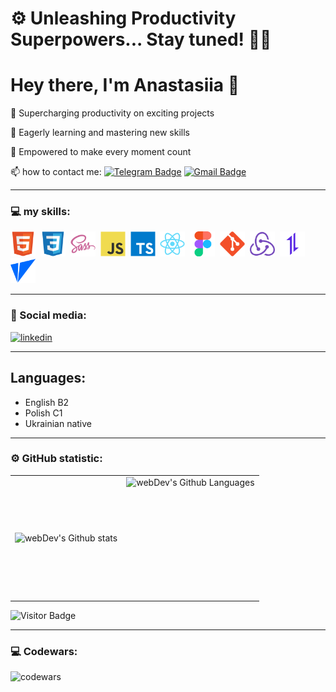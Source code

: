 # ⚙️ Unleashing Productivity Superpowers... Stay tuned! 👩‍🎨

# Hey there, I'm Anastasiia 👋

🚀 Supercharging productivity on exciting projects

🌱 Eagerly learning and mastering new skills

💪 Empowered to make every moment count

📫 how to contact me: [![Telegram Badge](https://img.shields.io/badge/-Anastasiiadedela-blue?style=flat&logo=Telegram&logoColor=white)](https://t.me/ddl_asya) [![Gmail Badge](https://img.shields.io/badge/-Gmail-red?style=flat&logo=Gmail&logoColor=white)](mailto:popovaolga719@gmail.com@gmail.com)

---

### 💻 my skills:

<div>
  <img src="https://github.com/devicons/devicon/blob/master/icons/html5/html5-original.svg" title="html5" alt="html5" width="40" height="40"/>&nbsp
  <img src="https://github.com/devicons/devicon/blob/master/icons/css3/css3-original.svg" title="css" alt="css" width="40" height="40"/>&nbsp
  <img src="https://github.com/devicons/devicon/blob/master/icons/sass/sass-original.svg" title="sass/scss" alt="sass/scss" width="40" height="40"/>&nbsp;
  <img src="https://github.com/devicons/devicon/blob/master/icons/javascript/javascript-original.svg" title="javascript" alt="javascript" width="40" height="40"/>&nbsp
  <img src="https://github.com/devicons/devicon/blob/master/icons/typescript/typescript-original.svg" title="typescript" alt="typescript" width="40" height="40"/>&nbsp
  <img src="https://github.com/devicons/devicon/blob/master/icons/react/react-original.svg" title="reactjs" alt="reactjs" width="40" height="40"/>&nbsp
  <img src="https://github.com/devicons/devicon/blob/master/icons/figma/figma-original.svg" title="figma" alt="figma" width="40" height="40"/>&nbsp;
  <img src="https://github.com/devicons/devicon/blob/master/icons/git/git-original.svg" title="git" alt="git" width="40" height="40"/>&nbsp
  <img src="https://github.com/devicons/devicon/blob/master/icons/redux/redux-original.svg" title="redux" alt="redux" width="40" height="40"/>&nbsp;
  <img src="https://github.com/devicons/devicon/blob/master/icons/axios/axios-plain.svg" title="redux" alt="redux" width="40" height="40"/>&nbsp;
  <img src="https://github.com/devicons/devicon/blob/master/icons/vite/vite-original.svg" title="redux" alt="redux" width="40" height="40"/>&nbsp;
  <!-- <img src="https://github.com/devicons/devicon/blob/master/icons/nodejs/nodejs-original.svg" title="nodejs" alt="nodejs" width="40" height="40"/>&nbsp
  <img src="https://github.com/devicons/devicon/blob/master/icons/mongodb/mongodb-original.svg" title="mongodb" alt="mongodb" width="40" height="40"/>&nbsp; -->
</div>

---

### 🤝 Social media:

  <div id="badges">
    <a href="https://www.linkedin.com/in/anastasiia-dedela/" target="_blank">
      <img src="https://cdn-icons-png.flaticon.com/512/2504/2504799.png" width="40" height="40" alt="linkedin" />
    </a>
  </div>

---

## Languages:

- English B2
- Polish C1
- Ukrainian native

---

### ⚙️ GitHub statistic:

<table>
  <tr>
    <td>
      <img align="left" src="http://github-readme-streak-stats.herokuapp.com?user=AnastasiiaDedela&theme=dark&background=000000" alt="webDev's Github stats" />
    </td>
    <td>
      <img height="195px" align="right" alt="webDev's Github Languages" src="https://github-readme-stats-sigma-five.vercel.app/api/top-langs/?username=AnastasiiaDedela&layout=compact&theme=vision-friendly-dark" />
    </td>
  </tr>
</table>

![Visitor Badge](https://visitor-badge.laobi.icu/badge?page_id=anastasiiadedela)

---

### 💻 Codewars:

![codewars](https://www.codewars.com/users/rsschool_002ba32c9219b93a/badges/large)
